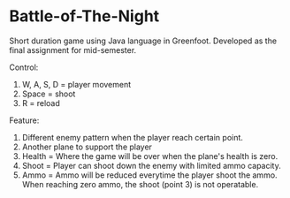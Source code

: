 # Battle-of-The-Night
Short duration game using Java language in Greenfoot. Developed as the final assignment for mid-semester.

Control:
1. W, A, S, D = player movement
2. Space = shoot
3. R = reload

Feature: 
1. Different enemy pattern when the player reach certain point.
2. Another plane to support the player
3. Health = Where the game will be over when the plane's health is zero.
4. Shoot = Player can shoot down the enemy with limited ammo capacity.
5. Ammo = Ammo will be reduced everytime the player shoot the ammo. When reaching zero ammo, the shoot (point 3) is not operatable.
